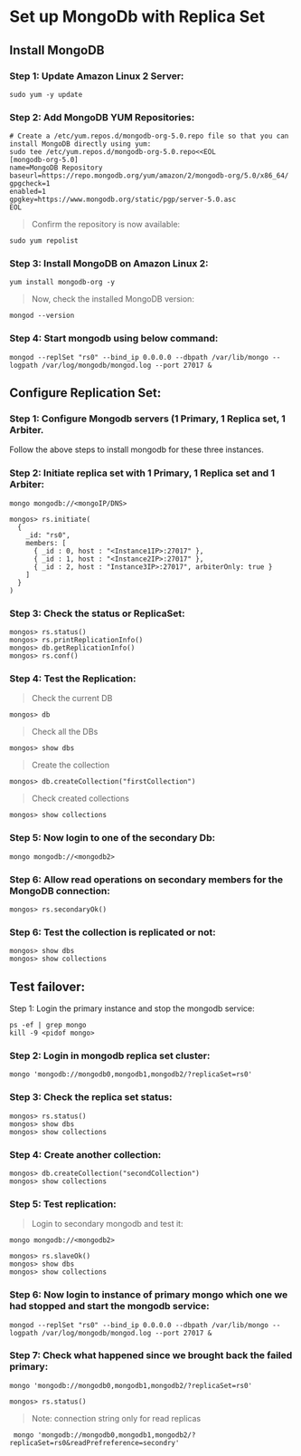 # Set up MongoDb with Replica Set


## Install MongoDB

### Step 1: Update Amazon Linux 2 Server:
```
sudo yum -y update
```


### Step 2: Add MongoDB YUM Repositories:
```
# Create a /etc/yum.repos.d/mongodb-org-5.0.repo file so that you can install MongoDB directly using yum:
sudo tee /etc/yum.repos.d/mongodb-org-5.0.repo<<EOL
[mongodb-org-5.0]
name=MongoDB Repository
baseurl=https://repo.mongodb.org/yum/amazon/2/mongodb-org/5.0/x86_64/
gpgcheck=1
enabled=1
gpgkey=https://www.mongodb.org/static/pgp/server-5.0.asc
EOL
```
> Confirm the repository is now available:
```
sudo yum repolist
```


### Step 3: Install MongoDB on Amazon Linux 2:
```
yum install mongodb-org -y 
```
> Now, check the installed MongoDB version:
```
mongod --version
```


### Step 4: Start mongodb using below command:
```
mongod --replSet "rs0" --bind_ip 0.0.0.0 --dbpath /var/lib/mongo --logpath /var/log/mongodb/mongod.log --port 27017 &
```


## Configure Replication Set:


### Step 1: Configure Mongodb servers (1 Primary, 1 Replica set, 1 Arbiter. 
Follow the above steps to install mongodb for these three instances.


### Step 2: Initiate replica set with 1 Primary, 1 Replica set and 1 Arbiter:
```
mongo mongodb://<mongoIP/DNS>
```
```
mongos> rs.initiate(
  {
    _id: "rs0",
    members: [
      { _id : 0, host : "<Instance1IP>:27017" },
      { _id : 1, host : "<Instance2IP>:27017" },
      { _id : 2, host : "Instance3IP>:27017", arbiterOnly: true }
    ]
  }
)
```


### Step 3: Check the status or ReplicaSet:
```
mongos> rs.status()
mongos> rs.printReplicationInfo()
mongos> db.getReplicationInfo()
mongos> rs.conf()
```


### Step 4: Test the Replication:
> Check the current DB
```
mongos> db
```
> Check all the DBs
```
mongos> show dbs
```
> Create the collection
```
mongos> db.createCollection("firstCollection")
```
> Check created collections
```
mongos> show collections
```


### Step 5: Now login to one of the secondary Db:
```
mongo mongodb://<mongodb2>
```


### Step 6: Allow read operations on secondary members for the MongoDB connection:
```
mongos> rs.secondaryOk()
```


### Step 6: Test the collection is replicated or not:
```
mongos> show dbs
mongos> show collections
```


## Test failover:
Step 1: Login the primary instance and stop the mongodb service:
```
ps -ef | grep mongo
kill -9 <pidof mongo>
```


### Step 2: Login in mongodb replica set cluster:
```
mongo 'mongodb://mongodb0,mongodb1,mongodb2/?replicaSet=rs0'
```


### Step 3: Check the replica set status:
```
mongos> rs.status()
mongos> show dbs
mongos> show collections
```


### Step 4: Create another collection:
```
mongos> db.createCollection("secondCollection")
mongos> show collections
```


### Step 5: Test replication:
> Login to secondary mongodb and test it:
```
mongo mongodb://<mongodb2>
```
```
mongos> rs.slaveOk()
mongos> show dbs
mongos> show collections
```


### Step 6: Now login to instance of primary mongo which one we had stopped and start the mongodb service:
```
mongod --replSet "rs0" --bind_ip 0.0.0.0 --dbpath /var/lib/mongo --logpath /var/log/mongodb/mongod.log --port 27017 &
```


### Step 7: Check what happened since we brought back the failed primary:
```
mongo 'mongodb://mongodb0,mongodb1,mongodb2/?replicaSet=rs0'
```
```
mongos> rs.status()
```


> Note: connection string only for read replicas
```
 mongo 'mongodb://mongodb0,mongodb1,mongodb2/?replicaSet=rs0&readPrefreference=secondry'
```

